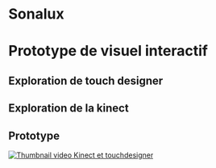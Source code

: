 # Sonalux
# Prototype de visuel interactif
## Exploration de touch designer
## Exploration de la kinect
## Prototype
[![Thumbnail video Kinect et touchdesigner](https://img.youtube.com/vi/ES2N6omMyHc/0.jpg)](https://youtu.be/ES2N6omMyHc)
